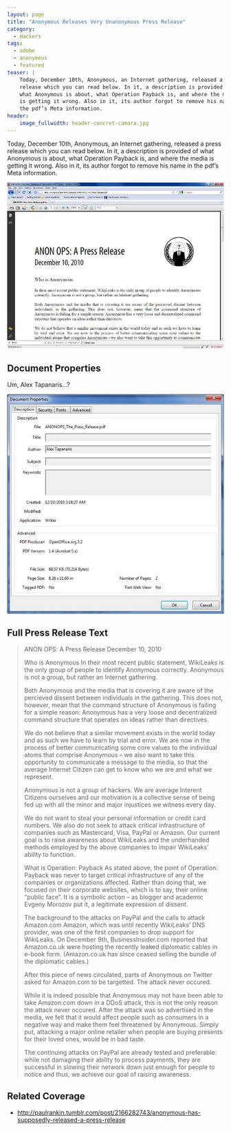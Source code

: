 ```yaml
---
layout: page
title: "Anonymous Releases Very Unanonymous Press Release"
category:
  - Hackers
tags:
  - adobe
  - anonymous
  - featured
teaser: |
    Today, December 10th, Anonymous, an Internet gathering, released a press
    release which you can read below. In it, a description is provided of
    what Anonymous is about, what Operation Payback is, and where the media
    is getting it wrong. Also in it, its author forgot to remove his name in
    the pdf’s Meta information.
header:
    image_fullwidth: header-concret-camara.jpg 
---
```


Today, December 10th, Anonymous, an Internet gathering, released a press
release which you can read below. In it, a description is provided of
what Anonymous is about, what Operation Payback is, and where the media
is getting it wrong. Also in it, its author forgot to remove his name in
the pdf’s Meta information.

![anon_pressrelease2](/images/anon_pressrelease2.jpg)

## Document Properties

Um, Alex Tapanaris…?

![anon_ops_docprops](/images/anon_ops_docprops.jpg)

## Full Press Release Text

> ANON OPS: A Press Release December 10, 2010
>
> Who is Anonymous In their most recent public statement, WikiLeaks is
> the only group of people to identify Anonymous correctly. Anonymous is
> not a group, but rather an Internet gathering.
>
> Both Anonymous and the media that is covering it are aware of the
> percieved dissent between individuals in the gathering. This does not,
> however, mean that the command structure of Anonymous is failing for
> a simple reason: Anonymous has a very loose and decentralized command
> structure that operates on ideas rather than directives.
>
> We do not believe that a similar movement exists in the world today
> and as such we have to learn by trial and error. We are now in the
> process of better communicating some core values to the individual
> atoms that comprise Anonymous – we also want to take this opportunity
> to communicate a message to the media, so that the average Internet
> Citizen can get to know who we are and what we represent.
>
> Anonymous is not a group of hackers. We are average Interent Citizens
> ourselves and our motivation is a collective sense of being fed up
> with all the minor and major injustices we witness every day.
>
> We do not want to steal your personal information or credit card
> numbers. We also do not seek to attack critical infrastructure of
> companies such as Mastercard, Visa, PayPal or Amazon. Our current goal
> is to raise awareness about WikiLeaks and the underhanded methods
> employed by the above companies to impair WikiLeaks’ ability to
> function.
>
> What is Operation: Payback As stated above, the point of Operation:
> Payback was never to target critical infrastructure of any of the
> companies or organizations affected. Rather than doing that, we
> focused on their corporate websites, which is to say, their online
> “public face”. It is a symbolic action – as blogger and academic
> Evgeny Morozov put it, a legitimate expression of dissent.
>
> The background to the attacks on PayPal and the calls to attack
> Amazon.com Amazon, which was until recently WikiLeaks’ DNS provider,
> was one of the first companies to drop support for WikiLeaks. On
> December 9th, BusinessInsider.com reported that Amazon.co.uk were
> hosting the recently leaked diplomatic cables in e-book form.
> (Amazon.co.uk has since ceased selling the bundle of the diplomatic
> cables.)
>
> After this piece of news circulated, parts of Anonymous on Twitter
> asked for Amazon.com to be targetted. The attack never occured.
>
> While it is indeed possible that Anonymous may not have been able to
> take Amazon.com down in a DDoS attack, this is not the only reason the
> attack never occured. After the attack was so advertised in the media,
> we felt that it would affect people such as consumers in a negative
> way and make them feel threatened by Anonymous. Simply put, attacking
> a major online retailer when people are buying presents for their
> loved ones, would be in bad taste.
>
> The continuing attacks on PayPal are already tested and preferable:
> while not damaging their ability to process payments, they are
> successful in slowing their network down just enough for people to
> notice and thus, we achieve our goal of raising awareness.

## Related Coverage

* http://paulrankin.tumblr.com/post/2166282743/anonymous-has-supposedly-released-a-press-release
